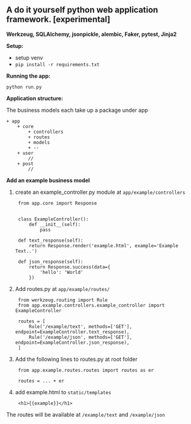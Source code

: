 A do it yourself python web application framework. [experimental]
--
**Werkzeug, SQLAlchemy, jsonpickle, alembic, Faker, pytest, Jinja2**

**Setup:**
- setup venv
- `pip install -r requirements.txt`

**Running the app:**
        
    python run.py
    

**Application structure:**

The business models each take up a package under app

    + app
        + core
            + controllers
            + routes
            + models
            + --
        + user
            //
        + post
            //
        

**Add an example business model**

1. create an example_controller.py module at `app/example/controllers`

    
        from app.core import Response
        
        
        class ExampleController():
            def __init__(self):
                pass
    
        def text_response(self):
            return Response.render('example.html', example='Example Text..')
    
        def json_response(self):
            return Response.success(data={
                'hello': 'World'
            })

2. Add routes.py at `app/example/routes/`
    
    
        from werkzeug.routing import Rule
        from app.example.controllers.example_controller import ExampleController
        
        routes = [
            Rule('/example/text', methods=['GET'], endpoint=ExampleController.text_response),
            Rule('/example/json', methods=['GET'], endpoint=ExampleController.json_response),
        ]
    
3. Add the following lines to routes.py at root folder


        from app.example.routes.routes import routes as er
        
        routes = ... + er
    
4. add example.html to `static/templates`


        <h1>{{example}}</h1>
    
The routes will be available at `/example/text` and `/example/json`